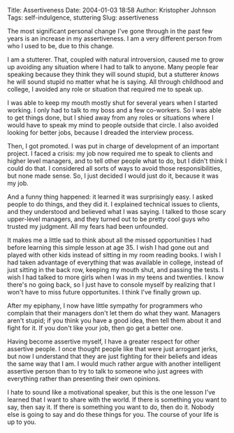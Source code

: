 Title: Assertiveness
Date: 2004-01-03 18:58
Author: Kristopher Johnson
Tags: self-indulgence, stuttering
Slug: assertiveness

The most significant personal change I've gone through in the past few
years is an increase in my assertiveness. I am a very different person
from who I used to be, due to this change.

I am a stutterer. That, coupled with natural introversion, caused me to
grow up avoiding any situation where I had to talk to anyone. Many
people fear speaking because they think they will sound stupid, but a
stutterer *knows* he will sound stupid no matter what he is saying. All
through childhood and college, I avoided any role or situation that
required me to speak up.

I was able to keep my mouth mostly shut for several years when I started
working. I only had to talk to my boss and a few co-workers. So I was
able to get things done, but I shied away from any roles or situations
where I would have to speak my mind to people outside that circle. I
also avoided looking for better jobs, because I dreaded the interview
process.

Then, I got promoted. I was put in charge of development of an important
project. I faced a crisis: my job now required me to speak to clients
and higher level managers, and to tell other people what to do, but I
didn't think I could do that. I considered all sorts of ways to avoid
those responsibilities, but none made sense. So, I just decided I would
just do it, because it was my job.

And a funny thing happened: it learned it was surprisingly easy. I asked
people to do things, and they did it. I explained technical issues to
clients, and they understood and believed what I was saying. I talked to
those scary upper-level managers, and they turned out to be pretty cool
guys who trusted my judgment. All my fears had been unfounded.

It makes me a little sad to think about all the missed opportunities I
had before learning this simple lesson at age 35. I wish I had gone out
and played with other kids instead of sitting in my room reading books.
I wish I had taken advantage of everything that was available in
college, instead of just sitting in the back row, keeping my mouth shut,
and passing the tests. I wish I had talked to more girls when I was in
my teens and twenties. I know there's no going back, so I just have to
console myself by realizing that I won't have to miss future
opportunites. I think I've finally grown up.

After my epiphany, I now have little sympathy for programmers who
complain that their managers don't let them do what they want. Managers
aren't stupid; if you think you have a good idea, then tell them about
it and fight for it. If you don't like your job, then go get a better
one.

Having become assertive myself, I have a greater respect for other
assertive people. I once thought people like that were just arrogant
jerks, but now I understand that they are just fighting for their
beliefs and ideas the same way that I am. I would much rather argue with
another intelligent assertive person than to try to talk to someone who
just agrees with everything rather than presenting their own opinions.

I hate to sound like a motivational speaker, but this is the one lesson
I've learned that I want to share with the world. If there is something
you want to say, then say it. If there is something you want to do, then
do it. Nobody else is going to say and do these things for you. The
course of your life is up to you.

